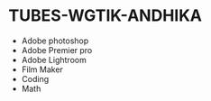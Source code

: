 # TUBES-WGTIK-ANDHIKA
- Adobe photoshop
- Adobe Premier pro
- Adobe Lightroom
- Film Maker
- Coding
- Math
